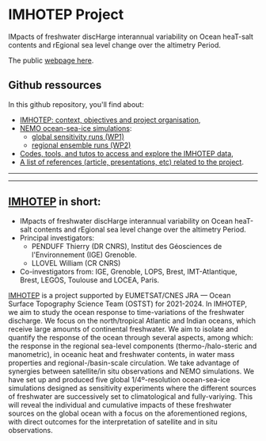 # IMHOTEP Project
IMpacts of freshwater discHarge interannual variability on Ocean heaT-salt contents and rEgional sea level change over the altimetry Period.

The public [webpage here](https://stephanieleroux.github.io/Project-IMHOTEP/).


## Github ressources

In this github repository, you'll find about:
* [IMHOTEP: context, objectives and project organisation](https://stephanieleroux.github.io/Project-IMHOTEP/), 
* [NEMO ocean-sea-ice simulations]():
  - [global sensitivity runs (WP1)]()
  - [regional ensemble runs (WP2)]()
* [Codes, tools, and tutos to access and explore the IMHOTEP data](/TOOLS/),
* [A list of references (article, presentations, etc) related to the project]().

---
---

## [IMHOTEP](https://stephanieleroux.github.io/Project-IMHOTEP/) in short:
* IMpacts of freshwater discHarge interannual variability on Ocean heaT-salt contents and rEgional sea level change over the altimetry Period.
* Principal investigators: 
    - PENDUFF Thierry (DR CNRS), Institut des Géosciences de l'Environnement (IGE) Grenoble.
    - LLOVEL William (CR CNRS)
* Co-investigators from: IGE, Grenoble, LOPS, Brest,  IMT-Atlantique, Brest,  LEGOS, Toulouse	 and LOCEA, Paris.
 
 [IMHOTEP](https://stephanieleroux.github.io/Project-IMHOTEP/) is a project supported by EUMETSAT/CNES JRA — Ocean Surface Topography Science Team (OSTST)  for 2021-2024. In IMHOTEP, we aim to study the ocean response to time-variations of the  freshwater discharge. We focus on the north/tropical Atlantic and Indian oceans, which receive large amounts of continental freshwater. We aim to isolate and quantify the response of the ocean through several aspects, among which: the response in the regional sea-level components (thermo-/halo-steric and manometric), in oceanic heat and freshwater contents, in water mass properties and regional-/basin-scale circulation.
We  take advantage of synergies between satellite/in situ observations and NEMO simulations. We have  set up and produced  five global 1/4º-resolution ocean-sea-ice simulations designed as sensitivity experiments where the different sources of freshwater are successively set to climatological and fully-variying. This will reveal the individual and cumulative impacts of these freshwater sources on the global ocean with a focus on the aforementioned regions, with direct outcomes for the interpretation of satellite and in situ observations.
